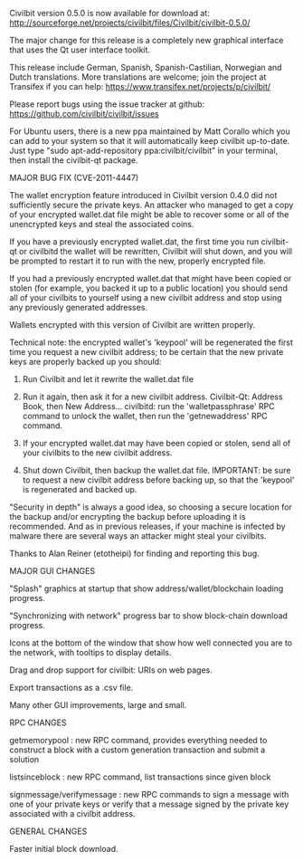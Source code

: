 Civilbit version 0.5.0 is now available for download at:
http://sourceforge.net/projects/civilbit/files/Civilbit/civilbit-0.5.0/

The major change for this release is a completely new graphical interface that uses the Qt user interface toolkit.

This release include German, Spanish, Spanish-Castilian, Norwegian and Dutch translations. More translations are welcome; join the project at Transifex if you can help:
https://www.transifex.net/projects/p/civilbit/

Please report bugs using the issue tracker at github:
https://github.com/civilbit/civilbit/issues

For Ubuntu users, there is a new ppa maintained by Matt Corallo which you can add to your system so that it will automatically keep civilbit up-to-date.  Just type "sudo apt-add-repository ppa:civilbit/civilbit" in your terminal, then install the civilbit-qt package.

MAJOR BUG FIX  (CVE-2011-4447)

The wallet encryption feature introduced in Civilbit version 0.4.0 did not sufficiently secure the private keys. An attacker who
managed to get a copy of your encrypted wallet.dat file might be able to recover some or all of the unencrypted keys and steal the
associated coins.

If you have a previously encrypted wallet.dat, the first time you run civilbit-qt or civilbitd the wallet will be rewritten, Civilbit will
shut down, and you will be prompted to restart it to run with the new, properly encrypted file.

If you had a previously encrypted wallet.dat that might have been copied or stolen (for example, you backed it up to a public
location) you should send all of your civilbits to yourself using a new civilbit address and stop using any previously generated addresses.

Wallets encrypted with this version of Civilbit are written properly.

Technical note: the encrypted wallet's 'keypool' will be regenerated the first time you request a new civilbit address; to be certain that the
new private keys are properly backed up you should:

1. Run Civilbit and let it rewrite the wallet.dat file

2. Run it again, then ask it for a new civilbit address.
Civilbit-Qt: Address Book, then New Address...
civilbitd: run the 'walletpassphrase' RPC command to unlock the wallet,  then run the 'getnewaddress' RPC command.

3. If your encrypted wallet.dat may have been copied or stolen, send  all of your civilbits to the new civilbit address.

4. Shut down Civilbit, then backup the wallet.dat file.
IMPORTANT: be sure to request a new civilbit address before backing up, so that the 'keypool' is regenerated and backed up.

"Security in depth" is always a good idea, so choosing a secure location for the backup and/or encrypting the backup before uploading it is recommended. And as in previous releases, if your machine is infected by malware there are several ways an attacker might steal your civilbits.

Thanks to Alan Reiner (etotheipi) for finding and reporting this bug.

MAJOR GUI CHANGES

"Splash" graphics at startup that show address/wallet/blockchain loading progress.

"Synchronizing with network" progress bar to show block-chain download progress.

Icons at the bottom of the window that show how well connected you are to the network, with tooltips to display details.

Drag and drop support for civilbit: URIs on web pages.

Export transactions as a .csv file.

Many other GUI improvements, large and small.

RPC CHANGES

getmemorypool : new RPC command, provides everything needed to construct a block with a custom generation transaction and submit a solution

listsinceblock : new RPC command, list transactions since given block

signmessage/verifymessage : new RPC commands to sign a message with one of your private keys or verify that a message signed by the private key associated with a civilbit address.

GENERAL CHANGES

Faster initial block download.
